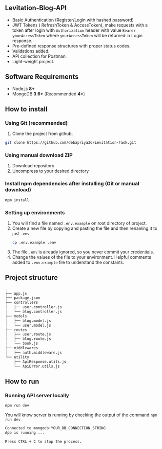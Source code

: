 ## Levitation-Blog-API

- Basic Authentication (Register/Login with hashed password)
- JWT Tokens ( RefreshToken & AccessToken), make requests with a token after login with `Authorization` header with value `Bearer yourAccessToken` where `yourAccessToken` will be returned in Login response.
- Pre-defined response structures with proper status codes.
- Validations added.
- API collection for Postman.
- Light-weight project.

## Software Requirements

- Node.js **8+**
- MongoDB **3.6+** (Recommended **4+**)

## How to install

### Using Git (recommended)

1.  Clone the project from github.

```bash
git clone https://github.com/debapriya36/Levitation-Task.git
```

### Using manual download ZIP

1.  Download repository
2.  Uncompress to your desired directory

### Install npm dependencies after installing (Git or manual download)

```bash
npm install
```

### Setting up environments

1.  You will find a file named `.env.example` on root directory of project.
2.  Create a new file by copying and pasting the file and then renaming it to just `.env`
    ```bash
    cp .env.example .env
    ```
3.  The file `.env` is already ignored, so you never commit your credentials.
4.  Change the values of the file to your environment. Helpful comments added to `.env.example` file to understand the constants.

## Project structure

```sh
.
├── app.js
├── package.json
├── controllers
│   ├── user.controller.js
│   └── blog.controller.js
├── models
│   ├── blog.model.js
│   └── user.model.js
├── routes
│   ├── user.route.js
│   ├── blog.route.js
│   └── book.js
├── middlewares
│   ├── auth.middleware.js
└── utility
    ├── ApiResponse.utils.js
    └── ApiError.utils.js  

```

## How to run

### Running API server locally

```bash
npm run dev
```

You will know server is running by checking the output of the command `npm run dev`

```bash
Connected to mongodb:YOUR_DB_CONNECTION_STRING
App is running ...

Press CTRL + C to stop the process.
```
